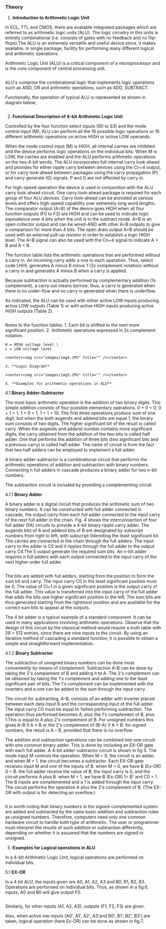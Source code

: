 ### Theory

1. **Introduction to Arithmetic Logic Unit**

In ECL, TTL and CMOS, there are available integrated packages which are referred to as arithmetic logic units (ALU). The logic circuitry in this units is entirely combinational (i.e. consists of gates with no feedback and no flip-flops).The ALU is an extremely versatile and useful device since, it makes available, in single package, facility for performing many different logical and arithmetic operations.

Arithmetic Logic Unit (ALU) is a critical component of a microprocessor and is the core component of central processing unit.

<center><img src="images/img1.JPG" title="" /></center>

ALU's comprise the combinational logic that implements logic operations such as AND, OR and arithmetic operations, such as ADD, SUBTRACT.

Functionally, the operation of typical ALU is represented as shown in diagram below,

<center><img src="images/img2.JPG" title="" /></center>

  2. **Functional Description of 4-bit Arithmetic Logic Unit**

Controlled by the four function select inputs (S0 to S3) and the mode control input (M), ALU can perform all the 16 possible logic operations or 16 different arithmetic operations on active HIGH or active LOW operands.

When the mode control input (M) is HIGH, all internal carries are inhibited and the device performs logic operations on the individual bits. When M is LOW, the carries are enabled and the ALU performs arithmetic operations on the two 4-bit words. The ALU incorporates full internal carry look-ahead and provides for either ripple carry between devices using the Cn+4 output, or for carry look-ahead between packages using the carry propagation (P) and carry generate (G) signals. P and G are not affected by carry in.

For high-speed operation the device is used in conjunction with the ALU carry look-ahead circuit. One carry look-ahead package is required for each group of four ALU devices. Carry look-ahead can be provided at various levels and offers high-speed capability over extremely long word lengths. The comparator output (A=B) of the device goes HIGH when all four function outputs (F0 to F3) are HIGH and can be used to indicate logic equivalence over 4 bits when the unit is in the subtract mode. A=B is an open collector output and can be wired-AND with other A=B outputs to give a comparison for more than 4 bits. The open drain output A=B should be used with an external pull-up resistor in order to establish a logic HIGH level. The A=B signal can also be used with the Cn+4 signal to indicate A > B and A < B.

The function table lists the arithmetic operations that are performed without a carry in. An incoming carry adds a one to each operation. Thus, select code LHHL generates A minus B minus 1 (2s complement notation) without a carry in and generates A minus B when a carry is applied.

Because subtraction is actually performed by complementary addition (1s complement), a carry out means borrow; thus, a carry is generated when there is no under-flow and no carry is generated when there is underflow.

As indicated, the ALU can be used with either active LOW inputs producing active LOW outputs (Table 1) or with active HIGH inputs producing active HIGH outputs (Table 2).

<center><img src="images/img3.JPG" title="" /></center>

 Notes to the function tables:
    1. Each bit is shifted to the next more significant position.
    2. Arithmetic operations expressed in 2s complement notation.

    H = HIGH voltage level \
    L = LOW voltage level	
	
	<center><img src="images/img4.JPG" title="" /></center>	
	
	3. **Logic Diagram**
	
	<center><img src="images/img5.JPG" title="" /></center>	
	
	4. **Examples for arithmetic operations in ALU**

4.1 **Binary Adder-Subtractor**

The most basic arithmetic operation is the addition of two binary digits. This simple addition consists of four possible elementary operations. 0 + 0 = 0, 0 + 1 = 1, 1 + 0 = 1, 1 + 1 = 10. The first three operations produce sum of one digit, but when the both augends and addend bits are equal 1, the binary sum consists of two digits. The higher significant bit of the result is called carry .When the augends and addend number contains more significant digits, the carry obtained from the addition of the two bits is called half adder. One that performs the addition of three bits (two significant bits and a previous carry) is called half adder. The name of circuit is from the fact that two half adders can be employed to implement a full adder.

A binary adder-subtractor is a combinational circuit that performs the arithmetic operations of addition and subtraction with binary numbers. Connecting n full adders in cascade produces a binary adder for two n-bit numbers.

The subtraction circuit is included by providing a complementing circuit.

4.1.1 **Binary Adder**

A binary adder is a digital circuit that produces the arithmetic sum of two binary numbers. It can be constructed with full adder connected in cascade, the output carry from each full adder connected to the input carry of the next full adder in the chain. Fig. 4 shows the interconnection of four full adder (FA) circuits to provide a 4-bit binary ripple carry adder. The augends bits of A and addend bits of B are designated by subscript numbers from right to left, with subscript 0denoting the least significant bit. The carries are connected in the chain through the full adders. The input carry to the adder is C0 and it ripples through the full adder to the output carry C4.The S output generate the required sum bits. An n-bit adder requires n full adders with each output connected to the input carry of the next higher order full adder.

<center><img src="images/img6.JPG" title="" /></center>

   The bits are added with full adders, starting from the position to form the sum bit and carry. The input carry C0 in the least significant position must be 0. The value of Ci+1 in a given significant position is the output carry of the full adder. This value is transferred into the input carry of the full adder that adds the bits one higher significant position to the left. The sum bits are thus generated starting from the rightmost position and are available for the correct sum bits to appear at the outputs.

The 4 bit adder is a typical example of a standard component. It can be used in many applications involving arithmetic operations. Observe that the design of this circuit by the classical method would require a truth table with 29 = 512 entries, since there are nine inputs to the circuit. By using an iterative method of cascading a standard function, it is possible to obtain a simple and straightforward implementation.

4.1.2 **Binary Subtractor**

The subtraction of unsigned binary numbers can be done most conveniently by means of complement. Subtraction A–B can be done by taking the 2's complement of B and adding it to A. The 2's complement can be obtained by taking the 1's complement and adding one to the least significant pair of bits. The 1's complement can be implemented with the inverters and a one can be added to the sum through the input carry.

The circuit for subtracting, A–B, consists of an adder with inverter placed between each data input B and the corresponding input of the full adder. The input carry C0 must be equal to 1when performing subtraction. The operation thus performed becomes A, plus the 1's complement of B, plus 1.This is equal to A plus 2's complement of B. For unsigned numbers this gives A–B if A ≥ B or the 2's complement of (B–A) if A < B. for signed numbers, the result is A – B, provided that there is no overflow.

The addition and subtraction operations can be combined into one circuit with one common binary adder. This is done by including an EX-OR gate with each full adder. A 4-bit adder-subtractor circuit is shown in fig 5. The mode input M controls the operation. When M = 0, the circuit is an adder, and when M = 1, the circuit becomes a subtractor. Each EX-OR gate receives input M and one of the inputs of B. when M = 0, we have B (Ex-OR) 0 = B. the full adder receive the value of B, the input carry is 0, and the circuit performs A plus B. when M = 1, we have B (Ex-OR) 1= B' and C0 = 1. The B inputs are complemented and a 1 is added through the input carry. The circuit performs the operation A plus the 2's complement of B. (The EX-OR with output is for detecting an overflow.)

<center><img src="images/img7.JPG" title="" /></center>

It is worth noting that binary numbers in the signed-complemented system are added and subtracted by the same basic addition and subtraction rules as unsigned numbers. Therefore, computers need only one common hardware circuit to handle both type of arithmetic. The user or programmer must interpret the results of such addition or subtraction differently, depending on whether it is assumed that the numbers are signed or unsigned. 

   5. **Examples for Logical operations in ALU**

In a 4-bit Arithmetic Logic Unit, logical operations are performed on individual bits.

5.1 **EX-OR**

In a 4 bit ALU, the inputs given are A0, A1, A2, A3 and B0, B1, B2, B3. Operations are performed on individual bits. Thus, as shown in a fig.6, inputs, A0 and B0 will give output F0.

<center><img src="images/img8.JPG" title="" /></center>

Similarly, for other inputs (A1, A2, A3), outputs (F1, F2, F3) are given.

Also, when active low inputs (A0', A1', A2', A3'and B0', B1', B2', B3') are taken, logical operation (here Ex-OR) can be done as shown in fig.7.

<center><img src="images/img9.JPG" title="" /></center>